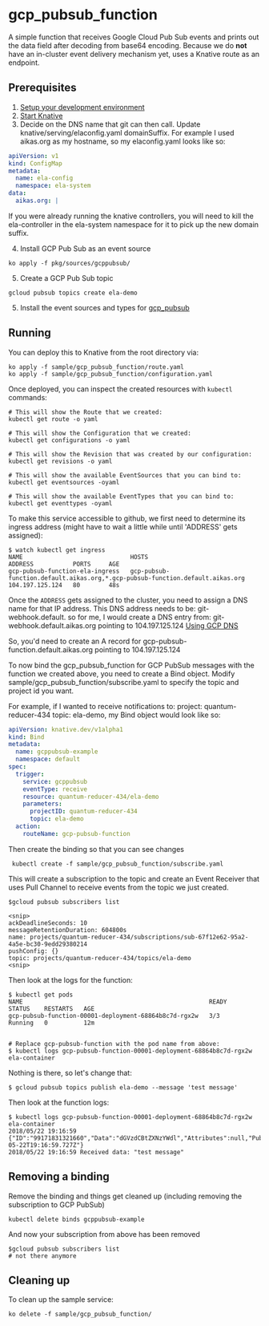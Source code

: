 # gcp_pubsub_function

A simple function that receives Google Cloud Pub Sub events and prints out the data field after decoding
from base64 encoding. Because we do **not** have an in-cluster event delivery mechanism yet, uses a
Knative route as an endpoint.

## Prerequisites

1. [Setup your development environment](../../DEVELOPMENT.md#getting-started)
2. [Start Knative](../../README.md#start-knative)
3. Decide on the DNS name that git can then call. Update knative/serving/elaconfig.yaml domainSuffix.
For example I used aikas.org as my hostname, so my elaconfig.yaml looks like so:

```yaml
apiVersion: v1
kind: ConfigMap
metadata:
  name: ela-config
  namespace: ela-system
data:
  aikas.org: |
```

If you were already running the knative controllers, you will need to kill the ela-controller in the ela-system namespace for it to pick up the new domain suffix.

4. Install GCP Pub Sub as an event source
```shell
ko apply -f pkg/sources/gcppubsub/
```

5. Create a GCP Pub Sub topic

```shell
gcloud pubsub topics create ela-demo
```

5. Install the event sources and types for [gcp_pubsub](../gcp_pubsub/README.md)

## Running

You can deploy this to Knative from the root directory via:
```shell
ko apply -f sample/gcp_pubsub_function/route.yaml
ko apply -f sample/gcp_pubsub_function/configuration.yaml
```

Once deployed, you can inspect the created resources with `kubectl` commands:

```shell
# This will show the Route that we created:
kubectl get route -o yaml

# This will show the Configuration that we created:
kubectl get configurations -o yaml

# This will show the Revision that was created by our configuration:
kubectl get revisions -o yaml

# This will show the available EventSources that you can bind to:
kubectl get eventsources -oyaml

# This will show the available EventTypes that you can bind to:
kubectl get eventtypes -oyaml

```

To make this service accessible to github, we first need to determine its ingress address
(might have to wait a little while until 'ADDRESS' gets assigned):
```shell
$ watch kubectl get ingress
NAME                              HOSTS                                                                           ADDRESS           PORTS     AGE
gcp-pubsub-function-ela-ingress   gcp-pubsub-function.default.aikas.org,*.gcp-pubsub-function.default.aikas.org   104.197.125.124   80        48s

```

Once the `ADDRESS` gets assigned to the cluster, you need to assign a DNS name for that IP address. This DNS address needs to be:
git-webhook.default.<domainsuffix you created> so for me, I would create a DNS entry from:
git-webhook.default.aikas.org pointing to 104.197.125.124
[Using GCP DNS](https://support.google.com/domains/answer/3290350)

So, you'd need to create an A record for gcp-pubsub-function.default.aikas.org pointing to 104.197.125.124

To now bind the gcp_pubsub_function for GCP PubSub messages with the function we created above, you need to
 create a Bind object. Modify sample/gcp_pubsub_function/subscribe.yaml to specify the topic and project id
 you want.

 For example, if I wanted to receive notifications to:
 project: quantum-reducer-434 topic: ela-demo, my Bind object would look like so:

```yaml
apiVersion: knative.dev/v1alpha1
kind: Bind
metadata:
  name: gcppubsub-example
  namespace: default
spec:
  trigger:
    service: gcppubsub
    eventType: receive
    resource: quantum-reducer-434/ela-demo
    parameters:
      projectID: quantum-reducer-434
      topic: ela-demo
  action:
    routeName: gcp-pubsub-function
```

Then create the binding so that you can see changes

```shell
 kubectl create -f sample/gcp_pubsub_function/subscribe.yaml
```


This will create a subscription to the topic and create an Event Receiver that uses Pull Channel
to receive events from the topic we just created.

```shell
$gcloud pubsub subscribers list 

<snip>
ackDeadlineSeconds: 10
messageRetentionDuration: 604800s
name: projects/quantum-reducer-434/subscriptions/sub-67f12e62-95a2-4a5e-bc30-9edd29380214
pushConfig: {}
topic: projects/quantum-reducer-434/topics/ela-demo
<snip>

```

Then look at the logs for the function:

```shell
$ kubectl get pods
NAME                                                    READY     STATUS    RESTARTS   AGE
gcp-pubsub-function-00001-deployment-68864b8c7d-rgx2w   3/3       Running   0          12m


# Replace gcp-pubsub-function with the pod name from above:
$ kubectl logs gcp-pubsub-function-00001-deployment-68864b8c7d-rgx2w ela-container
```

Nothing is there, so let's change that:

```shell
$ gcloud pubsub topics publish ela-demo --message 'test message'
```

Then look at the function logs:

```shell
$ kubectl logs gcp-pubsub-function-00001-deployment-68864b8c7d-rgx2w ela-container
2018/05/22 19:16:59 {"ID":"99171831321660","Data":"dGVzdCBtZXNzYWdl","Attributes":null,"PublishTime":"2018-05-22T19:16:59.727Z"}
2018/05/22 19:16:59 Received data: "test message"
```

## Removing a binding

Remove the binding and things get cleaned up (including removing the subscription to GCP PubSub)

```shell
kubectl delete binds gcppubsub-example
```

And now your subscription from above has been removed
```shell
$gcloud pubsub subscribers list 
# not there anymore
```


## Cleaning up

To clean up the sample service:

```shell
ko delete -f sample/gcp_pubsub_function/
```
